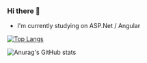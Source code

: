 ### Hi there 👋

- I'm currently studying on ASP.Net / Angular


[![Top Langs](https://github-readme-stats.vercel.app/api/top-langs/?username=MikbalYakupoglu&layout=compact)](https://github.com/anuraghazra/github-readme-stats)


![Anurag's GitHub stats](https://github-readme-stats.vercel.app/api?username=MikbalYakupoglu&show_icons=true&theme=radical)

